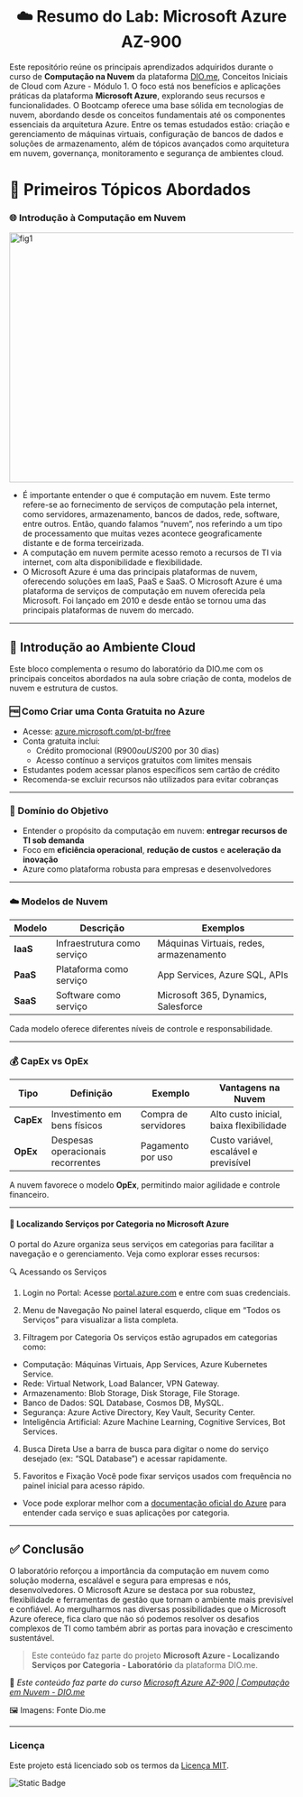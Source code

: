 # <h1 align="center">☁️ Resumo do Lab: Microsoft Azure AZ-900 </h1>

Este repositório reúne os principais aprendizados adquiridos durante o curso de **Computação na Nuvem** da plataforma [DIO.me](https://web.dio.me), Conceitos Iniciais de Cloud com Azure - Módulo 1. O foco está nos benefícios e aplicações práticas da plataforma **Microsoft Azure**, explorando seus recursos e funcionalidades. O Bootcamp oferece uma base sólida em tecnologias de nuvem, abordando desde os conceitos fundamentais até os componentes essenciais da arquitetura Azure. Entre os temas estudados estão: criação e gerenciamento de máquinas virtuais, configuração de bancos de dados e soluções de armazenamento, além de tópicos avançados como arquitetura em nuvem, governança, monitoramento e segurança de ambientes cloud.


# 📘 Primeiros Tópicos Abordados

### 🌐 Introdução à Computação em Nuvem
<img width="728" height="443" alt="fig1" src="https://github.com/user-attachments/assets/60f035ca-2b3d-49d1-873e-d094b9105dcf" />

- É importante entender o que é computação em nuvem. Este termo refere-se ao fornecimento de serviços de computação pela internet, como servidores, armazenamento, bancos de dados, rede, software, entre outros. Então, quando falamos “nuvem”, nos referindo a um tipo de processamento que muitas vezes acontece geograficamente distante e de forma terceirizada.
- A computação em nuvem permite acesso remoto a recursos de TI via internet, com alta disponibilidade e flexibilidade.
- O Microsoft Azure é uma das principais plataformas de nuvem, oferecendo soluções em IaaS, PaaS e SaaS. O Microsoft Azure é uma plataforma de serviços de computação em nuvem oferecida pela Microsoft. Foi lançado em 2010 e desde então se tornou uma das principais plataformas de nuvem do mercado.

---
 
## 🧾 Introdução ao Ambiente Cloud 

Este bloco complementa o resumo do laboratório da DIO.me com os principais conceitos abordados na aula sobre criação de conta, modelos de nuvem e estrutura de custos.

### 🆓 Como Criar uma Conta Gratuita no Azure
- Acesse: [azure.microsoft.com/pt-br/free](https://azure.microsoft.com/pt-br/free)
- Conta gratuita inclui:
  - Crédito promocional (R$900 ou US$200 por 30 dias)
  - Acesso contínuo a serviços gratuitos com limites mensais
- Estudantes podem acessar planos específicos sem cartão de crédito
- Recomenda-se excluir recursos não utilizados para evitar cobranças

---

### 🎯 Domínio do Objetivo
- Entender o propósito da computação em nuvem: **entregar recursos de TI sob demanda**
- Foco em **eficiência operacional**, **redução de custos** e **aceleração da inovação**
- Azure como plataforma robusta para empresas e desenvolvedores

---

### ☁️ Modelos de Nuvem

| Modelo | Descrição | Exemplos |
|--------|-----------|----------|
| **IaaS** | Infraestrutura como serviço | Máquinas Virtuais, redes, armazenamento |
| **PaaS** | Plataforma como serviço | App Services, Azure SQL, APIs |
| **SaaS** | Software como serviço | Microsoft 365, Dynamics, Salesforce |

Cada modelo oferece diferentes níveis de controle e responsabilidade.

---

### 💰 CapEx vs OpEx

| Tipo | Definição | Exemplo | Vantagens na Nuvem |
|------|-----------|---------|---------------------|
| **CapEx** | Investimento em bens físicos | Compra de servidores | Alto custo inicial, baixa flexibilidade |
| **OpEx** | Despesas operacionais recorrentes | Pagamento por uso | Custo variável, escalável e previsível |

A nuvem favorece o modelo **OpEx**, permitindo maior agilidade e controle financeiro.

---
 
#### 🧭 Localizando Serviços por Categoria no Microsoft Azure
O portal do Azure organiza seus serviços em categorias para facilitar a navegação e o gerenciamento. Veja como explorar esses recursos:

🔍 Acessando os Serviços
1. Login no Portal: Acesse [portal.azure.com](https://portal.azure.com) e entre com suas credenciais.

2. Menu de Navegação No painel lateral esquerdo, clique em “Todos os Serviços” para visualizar a lista completa.

3. Filtragem por Categoria Os serviços estão agrupados em categorias como:
- Computação: Máquinas Virtuais, App Services, Azure Kubernetes Service.
- Rede: Virtual Network, Load Balancer, VPN Gateway.
- Armazenamento: Blob Storage, Disk Storage, File Storage.
- Banco de Dados: SQL Database, Cosmos DB, MySQL.
- Segurança: Azure Active Directory, Key Vault, Security Center.
- Inteligência Artificial: Azure Machine Learning, Cognitive Services, Bot Services.

4. Busca Direta Use a barra de busca para digitar o nome do serviço desejado (ex: “SQL Database”) e acessar rapidamente.

5. Favoritos e Fixação Você pode fixar serviços usados com frequência no painel inicial para acesso rápido.

- Voce pode explorar melhor com a [documentação oficial do Azure](https://learn.microsoft.com/pt-br/azure/) para entender cada serviço e suas aplicações por categoria.
  
---

## ✅ Conclusão

O laboratório reforçou a importância da computação em nuvem como solução moderna, escalável e segura para empresas e nós, desenvolvedores. O Microsoft Azure se destaca por sua robustez, flexibilidade e ferramentas de gestão que tornam o ambiente mais previsível e confiável.
Ao mergulharmos nas diversas possibilidades que o Microsoft Azure oferece, fica claro que não só podemos resolver os desafios complexos de TI como também abrir as portas para inovação e crescimento sustentável.
> Este conteúdo faz parte do projeto **Microsoft Azure - Localizando Serviços por Categoria - Laboratório** da plataforma DIO.me.

📎 *Este conteúdo faz parte do curso [Microsoft Azure AZ-900 | Computação em Nuvem - DIO.me](https://web.dio.me/lab/computacao-da-nuvem-laboratorio/learning/6d6083cf-0291-428d-a5f2-c93166e6874d?back=/track/microsoft-azure-az-900)*

🖼️ Imagens: Fonte Dio.me

---

### Licença

Este projeto está licenciado sob os termos da [Licença MIT](LICENSE).

<img alt="Static Badge" src="https://img.shields.io/badge/license-MIT-green">
 
